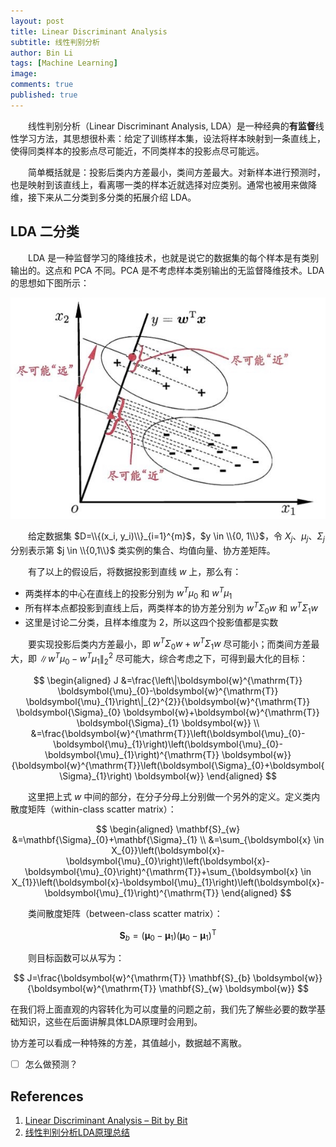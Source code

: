 ```yaml
---
layout: post
title: Linear Discriminant Analysis
subtitle: 线性判别分析
author: Bin Li
tags: [Machine Learning]
image: 
comments: true
published: true
---
```


　　线性判别分析（Linear Discriminant Analysis, LDA）是一种经典的**有监督**线性学习方法，其思想很朴素：给定了训练样本集，设法将样本映射到一条直线上，使得同类样本的投影点尽可能近，不同类样本的投影点尽可能远。

　　简单概括就是：投影后类内方差最小，类间方差最大。对新样本进行预测时，也是映射到该直线上，看离哪一类的样本近就选择对应类别。通常也被用来做降维，接下来从二分类到多分类的拓展介绍 LDA。



## LDA 二分类
　　LDA 是一种监督学习的降维技术，也就是说它的数据集的每个样本是有类别输出的。这点和 PCA 不同。PCA 是不考虑样本类别输出的无监督降维技术。LDA 的思想如下图所示：

![](/img/media/15819470567079.jpg)

　　给定数据集 $D=\\{(x_i, y_i)\\}_{i=1}^{m}$，$y \in \\{0, 1\\}$，令 $X_j$、$\mu_j$、$\Sigma_j$ 分别表示第 $j \in \\{0,1\\}$ 类实例的集合、均值向量、协方差矩阵。

　　有了以上的假设后，将数据投影到直线 $w$ 上，那么有：
* 两类样本的中心在直线上的投影分别为 $w^T\mu_0$ 和 $w^T\mu_1$
* 所有样本点都投影到直线上后，两类样本的协方差分别为 $w^T\Sigma_0w$ 和 $w^T\Sigma_1w$
* 这里是讨论二分类，且样本维度为 2，所以这四个投影值都是实数

　　要实现投影后类内方差最小，即 $w^T\Sigma_0w + w^T\Sigma_1w$ 尽可能小；而类间方差最大，即 $\|w^T\mu_0 - w^T\mu_1 \|^2_2$ 尽可能大，综合考虑之下，可得到最大化的目标：

$$
\begin{aligned} J &=\frac{\left\|\boldsymbol{w}^{\mathrm{T}} \boldsymbol{\mu}_{0}-\boldsymbol{w}^{\mathrm{T}} \boldsymbol{\mu}_{1}\right\|_{2}^{2}}{\boldsymbol{w}^{\mathrm{T}} \boldsymbol{\Sigma}_{0} \boldsymbol{w}+\boldsymbol{w}^{\mathrm{T}} \boldsymbol{\Sigma}_{1} \boldsymbol{w}} \\ &=\frac{\boldsymbol{w}^{\mathrm{T}}\left(\boldsymbol{\mu}_{0}-\boldsymbol{\mu}_{1}\right)\left(\boldsymbol{\mu}_{0}-\boldsymbol{\mu}_{1}\right)^{\mathrm{T}} \boldsymbol{w}}{\boldsymbol{w}^{\mathrm{T}}\left(\boldsymbol{\Sigma}_{0}+\boldsymbol{\Sigma}_{1}\right) \boldsymbol{w}} \end{aligned}
$$

　　这里把上式 $w$ 中间的部分，在分子分母上分别做一个另外的定义。定义类内散度矩阵（within-class scatter matrix）：

$$
\begin{aligned} \mathbf{S}_{w} &=\mathbf{\Sigma}_{0}+\mathbf{\Sigma}_{1} \\ &=\sum_{\boldsymbol{x} \in X_{0}}\left(\boldsymbol{x}-\boldsymbol{\mu}_{0}\right)\left(\boldsymbol{x}-\boldsymbol{\mu}_{0}\right)^{\mathrm{T}}+\sum_{\boldsymbol{x} \in X_{1}}\left(\boldsymbol{x}-\boldsymbol{\mu}_{1}\right)\left(\boldsymbol{x}-\boldsymbol{\mu}_{1}\right)^{\mathrm{T}} \end{aligned}
$$

　　类间散度矩阵（between-class scatter matrix）：

$$
\mathbf{S}_{b}=\left(\boldsymbol{\mu}_{0}-\boldsymbol{\mu}_{1}\right)\left(\boldsymbol{\mu}_{0}-\boldsymbol{\mu}_{1}\right)^{\mathrm{T}}
$$

　　则目标函数可以从写为：

$$
J=\frac{\boldsymbol{w}^{\mathrm{T}} \mathbf{S}_{b} \boldsymbol{w}}{\boldsymbol{w}^{\mathrm{T}} \mathbf{S}_{w} \boldsymbol{w}}
$$



在我们将上面直观的内容转化为可以度量的问题之前，我们先了解些必要的数学基础知识，这些在后面讲解具体LDA原理时会用到。

协方差可以看成一种特殊的方差，其值越小，数据越不离散。

* [ ] 怎么做预测？

## References
1. [Linear Discriminant Analysis – Bit by Bit](https://sebastianraschka.com/Articles/2014_python_lda.html)
2. [线性判别分析LDA原理总结](https://www.cnblogs.com/pinard/p/6244265.html)